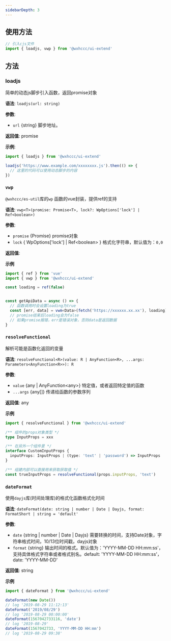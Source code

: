 ```yaml
---
sidebarDepth: 3
---
```


## 使用方法

``` ts
// 引入cjs文件
import { loadjs, vwp } from '@wxhccc/ui-extend'

```
## 方法

### loadjs

简单的动态js脚步引入函数，返回promise对象

**语法**: `loadjs(url: string)`

**参数**:

* `url` {string} 脚步地址。

**返回值**: promise


**示例**:

```js
import { loadjs } from '@wxhccc/ui-extend'

loadjs('https://www.example.com/xxxxxxxx.js').then(() => {
  // 这里的代码可以使用动态脚步的内容
})

```

### `vwp`

`@wxhccc/es-util`库的`wp` 函数的vue封装，提供ref的支持

**语法**: `vwp<T>(promise: Promise<T>, lock?: WpOptions['lock'] | Ref<boolean>)`

**参数**:

* `promise` {Promise} promise对象
* `lock` { WpOptions['lock'] | Ref\<boolean> } 格式化字符串，默认值为：`0,0`

**返回值**: 

**示例**

```ts
import { ref } from 'vue'
import { vwp } from '@wxhccc/ui-extend'

const loading = ref(false)


const getApiData = async () => {
  // 函数调用时会设置loading为true
  const [err, data] = vwm<Data>(fetch('https://xxxxxx.xx.xx'), loading)
  // promise结束后loading会为false
  // 如果promise报错，err是错误对象，否则data是返回数据
}
```

### `resolveFunctional`

解析可能是函数化返回的变量

**语法**: 
`resolveFunctional<R>(value: R | AnyFunction<R>, ...args: Parameters<AnyFunction<R>>): R`

**参数**:

* `value` {any | AnyFunction\<any>} 特定值，或者返回特定值的函数
* `...args` {any[]} 传递给函数的参数序列

**返回值**: any

**示例**

``` ts
import { resolveFunctional } from '@wxhccc/ui-extend'

/** 组件的props对象类型 */
type InputProps = xxx

/** 在另外一个组件里 */
interface CustomInputProps {
  inputProps: InputProps | (type: 'text' | 'password') => InputProps
}

/** 组建内部可以直接用来获取获取值 */
const trueInputProps = resolveFunctional(props.inputProps, 'text')
```

### `dateFormat`

使用`dayjs`库(时间处理库)的格式化函数格式化时间

**语法**: `dateFormat(date: string | number | Date | Dayjs, format: FormatShort | string = 'default'`

**参数**:

* `date` {string | number | Date | Dayjs} 需要转换的时间，支持Date对象，字符串格式时间，10/13位时间戳，dayjs对象
* `format` {string} 输出时间的格式。默认值为：'YYYY-MM-DD HH:mm:ss'，支持具体格式字符串或者格式别名。default: 'YYYY-MM-DD HH:mm:ss'，date: 'YYYY-MM-DD'

**返回值**: string

**示例**

```js
import { dateFormat } from '@wxhccc/ui-extend'

dateFormat(new Date())
// log '2019-08-29 11:12:13'
dateFormat('2019/08/29')
// log '2019-08-29 00:00:00'
dateFormat(1567042733116, 'date')
// log '2019-08-29'
dateFormat(1567042733, 'YYYY-MM-DD HH:mm')
// log '2019-08-29 09:38'

```